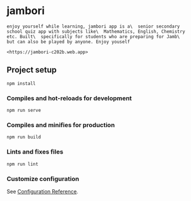 # jambori

```
enjoy yourself while learning, jambori app is a\  senior secondary school quiz app with subjects like\  Mathematics, English, Chemistry etc. Built\  specifically for students who are preparing for Jamb\  
but can also be played by anyone. Enjoy youself

<https://jambori-c202b.web.app>
```

## Project setup
```
npm install
```

### Compiles and hot-reloads for development
```
npm run serve
```

### Compiles and minifies for production
```
npm run build
```

### Lints and fixes files
```
npm run lint
```

### Customize configuration
See [Configuration Reference](https://cli.vuejs.org/config/).
